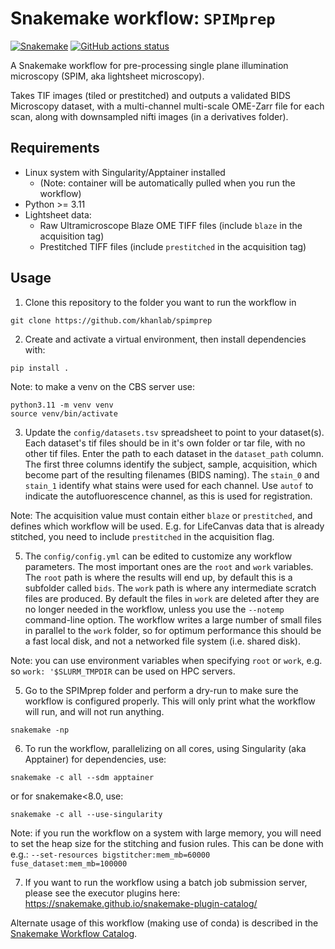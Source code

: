 # Snakemake workflow: `SPIMprep`

[![Snakemake](https://img.shields.io/badge/snakemake-≥6.3.0-brightgreen.svg)](https://snakemake.github.io)
[![GitHub actions status](https://github.com/khanlab/SPIMprep/workflows/Tests/badge.svg?branch=main)](https://github.com/khanlab/SPIMprep/actions?query=branch%3Amain+workflow%3ATests)

<!--intro-start-->

A Snakemake workflow for pre-processing single plane illumination microscopy (SPIM, aka lightsheet microscopy).

Takes TIF images (tiled or prestitched) and outputs a validated BIDS Microscopy dataset, with a multi-channel multi-scale OME-Zarr file for each scan, along with downsampled nifti images (in a derivatives folder). 

## Requirements

 - Linux system with Singularity/Apptainer installed 
    - (Note: container will be automatically pulled when you run the workflow)
 - Python >= 3.11
 - Lightsheet data:
    - Raw Ultramicroscope Blaze OME TIFF files (include `blaze` in the acquisition tag)
    - Prestitched TIFF files (include `prestitched` in the acquisition tag)


## Usage


1. Clone this repository to the folder you want to run the workflow in
```
git clone https://github.com/khanlab/spimprep
```

2. Create and activate a virtual environment, then install dependencies with:
```
pip install .
```
Note: to make a venv on the CBS server use:
```
python3.11 -m venv venv
source venv/bin/activate
```

3. Update the `config/datasets.tsv` spreadsheet to point to your dataset(s). Each dataset's tif files should be in it's own folder or tar file, with no other tif files. Enter the path to each dataset in the `dataset_path` column. The first three columns identify the subject, sample, acquisition, which become part of the resulting filenames (BIDS naming). The `stain_0` and `stain_1` identify what stains were used for each channel. Use `autof` to indicate the autofluorescence channel, as this is used for registration.

Note: The acquisition value must contain either `blaze` or `prestitched`, and defines which workflow will be used. E.g. for LifeCanvas data that is already stitched, you need to include `prestitched` in the acquisition flag. 

5. The `config/config.yml` can be edited to customize any workflow parameters. The most important ones are the `root` and `work` variables. The `root` path is where the results will end up, by default this is a subfolder called `bids`. The `work` path is where any intermediate scratch files are produced. By default the files in `work` are deleted after they are no longer needed in the workflow, unless you use the `--notemp` command-line option. The workflow writes a large number of small files in parallel to the `work` folder, so for optimum performance this should be a fast local disk, and not a networked file system (i.e. shared disk).  

Note: you can use environment variables when specifying `root` or `work`, e.g. so `work: '$SLURM_TMPDIR` can be used on HPC servers. 

5. Go to the SPIMprep folder and perform a dry-run to make sure the workflow is configured properly. This will only print what the workflow will run, and will not run anything.
```
snakemake -np 
```

6.  To run the workflow, parallelizing on all cores, using Singularity (aka Apptainer) for dependencies, use:
```
snakemake -c all --sdm apptainer 
```
or for snakemake<8.0, use:
```
snakemake -c all --use-singularity 
```

Note: if you run the workflow on a system with large memory, you will need to set the heap size for the stitching and fusion rules. This can be done with e.g.: `--set-resources bigstitcher:mem_mb=60000 fuse_dataset:mem_mb=100000`

7. If you want to run the workflow using a batch job submission server, please see the executor plugins here: https://snakemake.github.io/snakemake-plugin-catalog/


Alternate usage of this workflow (making use of conda) is described in the [Snakemake Workflow Catalog](https://snakemake.github.io/snakemake-workflow-catalog?repo=khanlab/SPIMprep).
<!--intro-end-->
